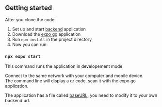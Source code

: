 ## Getting started
After you clone the code:
  1. Set up and start [backend](https://github.com/Toccskefir/MonkeSwap_Backend) application
  2. Download the [expo go](https://expo.dev/go) application
  3. Run `npm install` in the project directory
  4. Now you can run:

### `npx expo start`

This command runs the application in developement mode. 

Connect to the same network with your computer and mobile device. \
The command line will display a qr code, scan it with the expo go application. 

The application has a file called [baseURL](https://github.com/Kolbi03/MonkeSwap-Mobil/blob/master/baseURL/baseURL.ts), you need to modify it to your own backend url.

